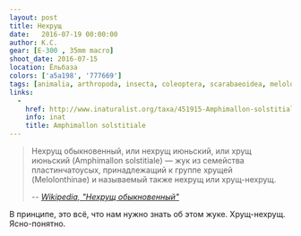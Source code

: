 ```yaml
---
layout: post
title: Нехрущ
date:   2016-07-19 00:00:00
author: К.С.
gear: [E-300 , 35mm macro]
shoot_date: 2016-07-15
location: Ёльбаза
colors: ['a5a198', '777669']
tags: [animalia, arthropoda, insecta, coleoptera, scarabaeoidea, melolonthidae, amphimallon, amphimallon solstitiale]
links:
  -
    href: http://www.inaturalist.org/taxa/451915-Amphimallon-solstitiale
    info: inat
    title: Amphimallon solstitiale
---
```


> Нехрущ обыкновенный, или нехрущ июньский, или хрущ июньский (Amphimallon solstitiale) — жук из семейства пластинчатоусых, принадлежащий к группе хрущей (Melolonthinae) и называемый также нехрущ или хрущ-нехрущ.
>
> -- <cite>[Wikipedia, "Нехрущ обыкновенный"](https://ru.wikipedia.org/wiki/Нехрущ_обыкновенный)</cite>

В принципе, это всё, что нам нужно знать об этом жуке. Хрущ-нехрущ. Ясно-понятно.
